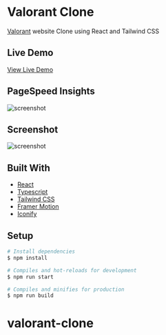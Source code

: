 # Valorant Clone

[Valorant](https://playvalorant.com/en-us/) website Clone using React and Tailwind CSS

## Live Demo

[View Live Demo](https://valorant-clone.vercel.app/)

## PageSpeed Insights

![screenshot](pagespeed-insights.png)

## Screenshot

![screenshot](screenshot.png)

## Built With

- [React](https://reactjs.org/)
- [Typescript](https://www.typescriptlang.org/)
- [Tailwind CSS](https://tailwindcss.com/)
- [Framer Motion](https://www.framer.com/motion/)
- [Iconify](https://iconify.design/)

## Setup

```bash
# Install dependencies
$ npm install

# Compiles and hot-reloads for development
$ npm run start

# Compiles and minifies for production
$ npm run build
```
# valorant-clone
